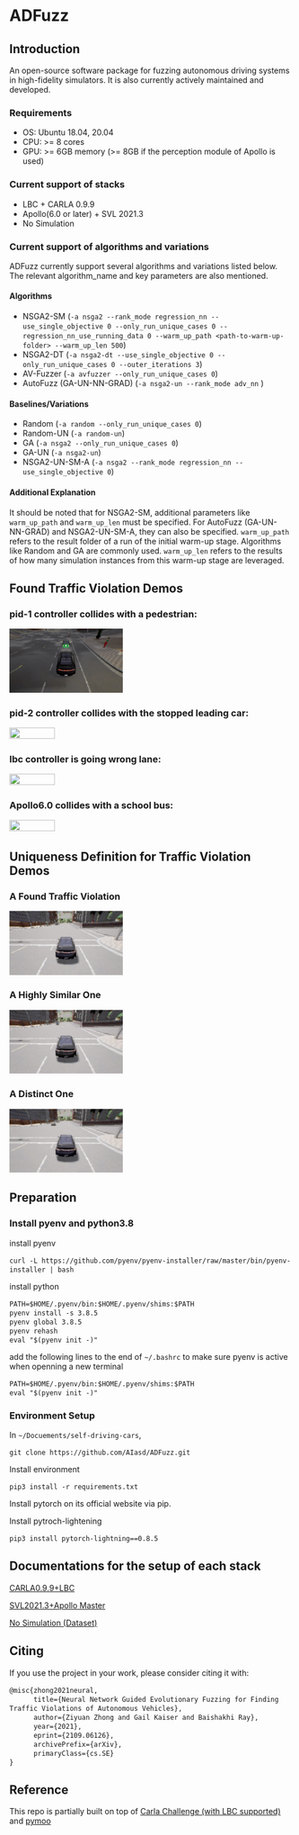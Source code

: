# ADFuzz

## Introduction
An open-source software package for fuzzing autonomous driving systems in high-fidelity simulators. It is also currently actively maintained and developed.

### Requirements
* OS: Ubuntu 18.04, 20.04
* CPU: >= 8 cores
* GPU: >= 6GB memory (>= 8GB if the perception module of Apollo is used)

### Current support of stacks
- LBC + CARLA 0.9.9
- Apollo(6.0 or later) + SVL 2021.3
- No Simulation

### Current support of algorithms and variations
ADFuzz currently support several algorithms and variations listed below. The relevant algorithm_name and key parameters are also mentioned.

#### Algorithms
- NSGA2-SM (`-a nsga2 --rank_mode regression_nn --use_single_objective 0 --only_run_unique_cases 0 --regression_nn_use_running_data 0 --warm_up_path <path-to-warm-up-folder> --warm_up_len 500`)
- NSGA2-DT (`-a nsga2-dt --use_single_objective 0 --only_run_unique_cases 0 --outer_iterations 3`)
- AV-Fuzzer (`-a avfuzzer --only_run_unique_cases 0`)
- AutoFuzz (GA-UN-NN-GRAD) (`-a nsga2-un --rank_mode adv_nn` )

#### Baselines/Variations
- Random (`-a random --only_run_unique_cases 0`)
- Random-UN (`-a random-un`)
- GA (`-a nsga2 --only_run_unique_cases 0`)
- GA-UN (`-a nsga2-un`)
- NSGA2-UN-SM-A (`-a nsga2 --rank_mode regression_nn --use_single_objective 0`)

#### Additional Explanation
It should be noted that for NSGA2-SM, additional parameters like `warm_up_path` and `warm_up_len` must be specified. For AutoFuzz (GA-UN-NN-GRAD) and NSGA2-UN-SM-A, they can also be specified. `warm_up_path` refers to the result folder of a run of the initial warm-up stage. Algorithms like Random and GA are commonly used. `warm_up_len` refers to the results of how many simulation instances from this warm-up stage are leveraged.

## Found Traffic Violation Demos
### pid-1 controller collides with a pedestrian:

<img src="gif_demos/autopilot_pid1_35_rgb_with_car.gif" width="40%" height="40%"/>

### pid-2 controller collides with the stopped leading car:

<img src="gif_demos/pid_pid2_39_rgb_with_car.gif" width="40%" height="40%"/>

### lbc controller is going wrong lane:

<img src="gif_demos/lbc_58_rgb_with_car.gif" width="40%" height="40%"/>

### Apollo6.0 collides with a school bus:
<img src="gif_demos/apollo_schoolbus_collision.gif" width="40%" height="40%"/>


## Uniqueness Definition for Traffic Violation Demos
### A Found Traffic Violation
<img src="gif_demos/lbc_left_ped_8.gif" width="40%" height="40%"/>

### A Highly Similar One
<img src="gif_demos/lbc_left_ped_971.gif" width="40%" height="40%"/>

### A Distinct One
<img src="gif_demos/lbc_left_vehicle_982.gif" width="40%" height="40%"/>




## Preparation
### Install pyenv and python3.8

install pyenv
```
curl -L https://github.com/pyenv/pyenv-installer/raw/master/bin/pyenv-installer | bash
```

install python
```
PATH=$HOME/.pyenv/bin:$HOME/.pyenv/shims:$PATH
pyenv install -s 3.8.5
pyenv global 3.8.5
pyenv rehash
eval "$(pyenv init -)"
```

add the following lines to the end of `~/.bashrc` to make sure pyenv is active when openning a new terminal
```
PATH=$HOME/.pyenv/bin:$HOME/.pyenv/shims:$PATH
eval "$(pyenv init -)"
```

### Environment Setup
In `~/Docuements/self-driving-cars`,
```
git clone https://github.com/AIasd/ADFuzz.git
```

Install environment
```
pip3 install -r requirements.txt
```

Install pytorch on its official website via pip.

Install pytroch-lightening
```
pip3 install pytorch-lightning==0.8.5
```

## Documentations for the setup of each stack
[CARLA0.9.9+LBC](https://github.com/AIasd/ADFuzz/stack1_carla_lbc.md)

[SVL2021.3+Apollo Master](https://github.com/AIasd/ADFuzz/stack2_svl_apollo.md)

[No Simulation (Dataset)](https://github.com/AIasd/ADFuzz/stack3_no_simulation_dataset.md)


<!-- ## STACK4: CARLA0.9.11+OpenPilot (TBD)
### Run Fuzzing
```
python ga_fuzzing.py --simulator carla_op --n_gen 10 --pop_size 50 --algorithm_name nsga2 --has_run_num 500 --episode_max_time 200 --only_run_unique_cases 0 --objective_weights 1 0 0 0 -1 -2 0 -m op --route_type 'Town06_Opt_forward'
```

### Rerun previous simulations
In `~/openpilot/tools/sim/op_script`,
```
python rerun_carla_op.py -p <path-to-the-parent-folder-consisting-of-single-simulation-runs-indexed-by-numbers>
```

### Rerun scenarios using the best sensor prediction
Move all the subfolders indexed of previously run simulation results in `~/Docuements/self-driving-cars/2020_CARLA_challenge/run_results_op` to `openpilot/tools/sim/op_script/rerun_folder`, then in `openpilot/tools/sim/op_script`,
```
python rerun_carla_op.py -p rerun_folder -m2 best_sensor -w 2.5
```

### Check the number of unique violations in terms of coverage
In `openpilot/tools/sim/op_script`,
```
python trajectory_analysis.py -p <parent folder> -f <fusion folder>
```

### Analyze fusion errors in terms of objectives
Rename the original folder as "original" and the rerun_folder as "rerun_2.5_best_sensor". Put them into the same parent folder.
In `openpilot/tools/sim/op_script`,
```
python analyze_fusion_errors.py -p <parent_folder>
```
-->


## Citing
If you use the project in your work, please consider citing it with:
```
@misc{zhong2021neural,
      title={Neural Network Guided Evolutionary Fuzzing for Finding Traffic Violations of Autonomous Vehicles},
      author={Ziyuan Zhong and Gail Kaiser and Baishakhi Ray},
      year={2021},
      eprint={2109.06126},
      archivePrefix={arXiv},
      primaryClass={cs.SE}
}
```


## Reference
This repo is partially built on top of [Carla Challenge (with LBC supported)](https://github.com/bradyz/2020_CARLA_challenge) and [pymoo](https://github.com/anyoptimization/pymoo)
